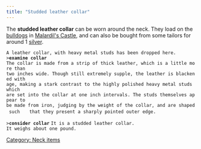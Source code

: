 ```yaml
---
title: "Studded leather collar"
---
```


The **studded leather collar** can be worn around the neck. They load on
the [bulldogs](bulldog "wikilink") in [Malardil's
Castle](Malardil's_Castle "wikilink"), and can also be bought from some
tailors for around 1 [silver](silver "wikilink").

`A leather collar, with heavy metal studs has been dropped here.`
`>`**`examine collar`**
`The collar is made from a strip of thick leather, which is a little more than`
`two inches wide. Though still extremely supple, the leather is blackened with`
`age, making a stark contrast to the highly polished heavy metal studs which   `
`are set into the collar at one inch intervals. The studs themselves appear to`
`be made from iron, judging by the weight of the collar, and are shaped such   `
`that they present a sharply pointed outer edge.`

`>`**`consider collar`**
`It is a studded leather collar.`
`It weighs about one pound.`

[Category: Neck items](Category:_Neck_items "wikilink")